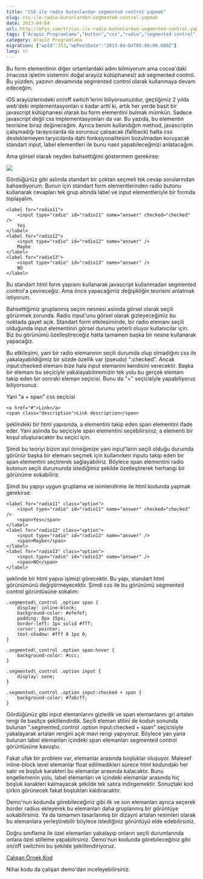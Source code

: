 ```yaml
---
title: "CSS ile radio butonlardan segmented control yapmak"
slug: css-ile-radio-butonlardan-segmented-control-yapmak
date: 2013-04-04
url: http://mfyz.com/tr/css-ile-radio-butonlardan-segmented-control-yapmak/
tags: ["Arayüz Programlama","button","css","radio","segmented control","switch","tabs"]
category: Arayüz Programlama
migration: {"wpId":353,"wpPostDate":"2013-04-04T05:00:00.000Z"}
lang: tr
---
```


Bu form elementinin diğer ortamlardaki adını bilmiyorum ama cocoa'daki (macosx işletim sistemini doğal arayüz kütüphanesi) adı segmented control. Bu yüzden, yazının devamında segmented control olarak kullanmaya devam edeceğim.

iOS arayüzlerindeki on/off swtich'lerini biliyorsunuzdur, geçtiğimiz 2 yılda web'deki implementasyonları o kadar artti ki, artık her yerde basit bir javascript kütüphanesi olarak bu form elementini bulmak mümkün. Sadece javascript değil css implementasyonları da var. Bu yazıda, bu elementin teorisine biraz değineceğim. Ayrıca benim kullandığım method, javascriptin çalışmadığı tarayıcılarda da sorunsuz çalışacak (fallback) hatta css desteklemeyen taryıcılarda dahi fonksiyonalitesini bozulmadan koruyacak standart input, label elementleri ile bunu nasıl yapabileceğinizi anlatacağım.

Ama görsel olarak neyden bahsettiğimi göstermem gerekirse:

![](/images/archive/tr/2013/04/segmented_controls.png)

Gördüğünüz gibi aslında standart bir çoktan seçmeli tek cevap sorularından bahsediyorum. Bunun için standart form elementlerinden radio butonu kullanarak cevapları tek grup altında label ve input elementleriyle bir formda toplayalım.
```
<label for="radio11">
	<input type="radio" id="radio11" name="answer" checked="checked" />
	Yes
</label>
<label for="radio12">
	<input type="radio" id="radio12" name="answer" />
	Maybe
</label>
<label for="radio13">
	<input type="radio" id="radio13" name="answer" />
	NO
</label>

```
Bu standart html form yapısını kullanarak javascript kullanmadan segmented control'a çevireceğiz. Ama önce yapacağimiz değişikliğin teorisini anlatmak istiyorum.

Bahsettiğimiz gruplanmış seçim nesnesi aslında görsel olarak seçili görünmek zorunda. Radio input'unu görsel olarak gizleyeceğimiz bu noktada gayet açık. Standart form etkilesiminde, bir radio elemanı seçili olduğunda input elementinin görsel durumu yeterli oluyor kullanıcılar için. Biz bu görünümü özelleştireceğiz hatta tamamen başka bir nesne kullanarak yapacağiz.

Bu etkileşimi, yani bir radio elemanının seçili durumda olup olmadığını css ile yakalayabildiğimiz bir sözde özellik var (pseudo) ":checked". Ancak input:checked elemanı bize hala input elemanini kendisini verecektir. Başka bir elemanı bu seçiciyle yakalayabilmemizin tek yolu bu gerçek elemanı takip eden bir sonraki eleman seçicisi. Bunu da "+" seçicisiyle yapabiliyoruz biliyorsunuz.

Yani "a + span" css seçicisi
```
<a href="#">Link</a>
<span class="description">Link description</span>

```
şeklindeki bir html yapısında, a elementini takip eden span elementini ifade eder. Yani aslında bu seçiciyle span elementini seçebilirsiniz; a elementi bir koşul oluşturacaktır bu seçici için.

Şimdi bu teoriyi bizim asıl örneğimize yani input'larin seçili olduğu durumda görünür başka bir elemanı seçmek için kullanırken inputu takip eden bir span elementini seçtirerek sağlayabiliriz. Böylece span elementini radio butonun seçili durumunda istediğimiz şekilde özelleştirerek herhangi bir görünüme sokabiliriz.

Şimdi bu yapıyı uygun gruplama ve isimlendirme ile html kodunda yapmak gerekirse:
```
<label for="radio11" class="option">
	<input type="radio" id="radio11" name="answer" checked="checked" />
	<span>Yes</span>
</label>
<label for="radio12" class="option">
	<input type="radio" id="radio12" name="answer" />
	<span>Maybe</span>
</label>
<label for="radio13" class="option">
	<input type="radio" id="radio13" name="answer" />
	<span>NO</span>
</label>

```
şeklinde bir html yapısı işimizi görecektir. Bu yapı, standart html görünümünü değiştirmeyecektir. Şimdi css ile bu görünümü segmented control görüntüsüne sokalım:
```
.segmented\_control .option span {
    display: inline-block;
    background-color: #efefef;
    padding: 8px 15px;
    border-left: 1px solid #fff;
    cursor: pointer;
    text-shadow: #fff 0 1px 0;
}

.segmented\_control .option span:hover {
    background-color: #ccc;
}

.segmented\_control .option input {
    display: none;
}

.segmented\_control .option input:checked + span {
    background-color: #7abcff;
}

```
Gördüğünüz gibi input elemanlarını gizledik ve span elemanlarını gri artalan rengi ile basitçe şekillendirdik. Seçili eleman stilini de kodun sonunda bulunan ".segmented\_control .option input:checked + span" seçicisiyle yakalayarak artalan rengini açık mavi rengi yapıyoruz. Böylece yan yana bulunan label elemanları içindeki span elemanları segmented control görüntüsüne kavuştu.

Fakat ufak bir problem var, elemanlar arasında boşluklar oluşuyor. Malesef inline-block level elemanlar float edilmedikleri sürece html kodundaki her satır ve boşluk karakteri bu elemanlar arasında kalacaktır. Bunu engellemenin yolu, label elemanları ve içindeki elemanlar arasında hiç boşluk karakteri kalmayacak şekilde tek satıra indirgemektir. Sonuçtaki kod çirkin görünecek fakat boşlukları kaldıracaktır.

Demo'nun kodunda görebileceğiniz gibi ilk ve son elemanları ayrıca seçerek border radius ekleyerek bu elemanları daha gruplanmış bir görüntüye sokabilirsiniz. Ya da tamamen tasarlanmış bir dizayni artalan resimleri olarak bu elemanlara yerleştirebilir böylece istediğiniz görüntüyü elde edebilirsiniz.

Doğru sınıflama ile özel elemanları yakalayıp onların seçili durumlarında onlara özel stilleme yapabilirsiniz. Demo'nun kodunda görebileceğiniz gibi on/off switchini bu şekilde şekillendiriyoruz.

[Çalışan Örnek Kod](http://mfyz.com/Files/Article_Examples/segmented_controls_from_radio.html)

Nihai kodu da çalışan demo'dan inceleyebilirsiniz.
